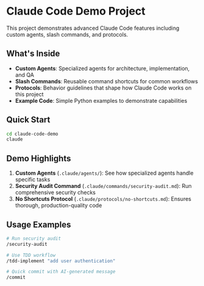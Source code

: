 # Claude Code Demo Project

This project demonstrates advanced Claude Code features including custom agents, slash commands, and protocols.

## What's Inside

- **Custom Agents**: Specialized agents for architecture, implementation, and QA
- **Slash Commands**: Reusable command shortcuts for common workflows
- **Protocols**: Behavior guidelines that shape how Claude Code works on this project
- **Example Code**: Simple Python examples to demonstrate capabilities

## Quick Start

```bash
cd claude-code-demo
claude
```

## Demo Highlights

1. **Custom Agents** (`.claude/agents/`): See how specialized agents handle specific tasks
2. **Security Audit Command** (`.claude/commands/security-audit.md`): Run comprehensive security checks
3. **No Shortcuts Protocol** (`.claude/protocols/no-shortcuts.md`): Ensures thorough, production-quality code

## Usage Examples

```bash
# Run security audit
/security-audit

# Use TDD workflow
/tdd-implement "add user authentication"

# Quick commit with AI-generated message
/commit
```
